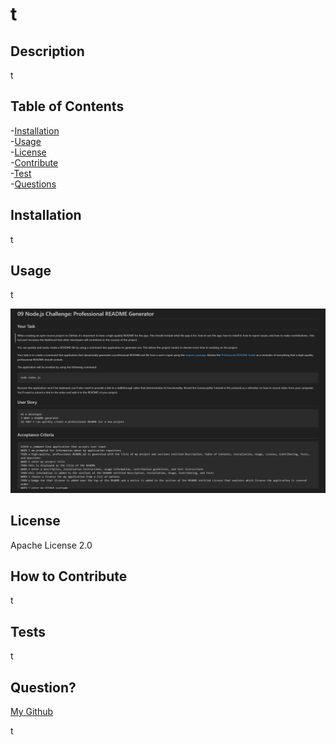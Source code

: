 # t

## Description
    
t
    
## Table of Contents
-[Installation](#installation)  
-[Usage](#usage)  
-[License](#license)  
-[Contribute](#contribute)  
-[Test](#tests)  
-[Questions](#questions)  

## Installation

t
## Usage
t

![A screenshot of my project](assets/images/screenshot.png)

## License

Apache License 2.0

## How to Contribute

t

## Tests

t

## Question?

[My Github](https://github.com/t)

t